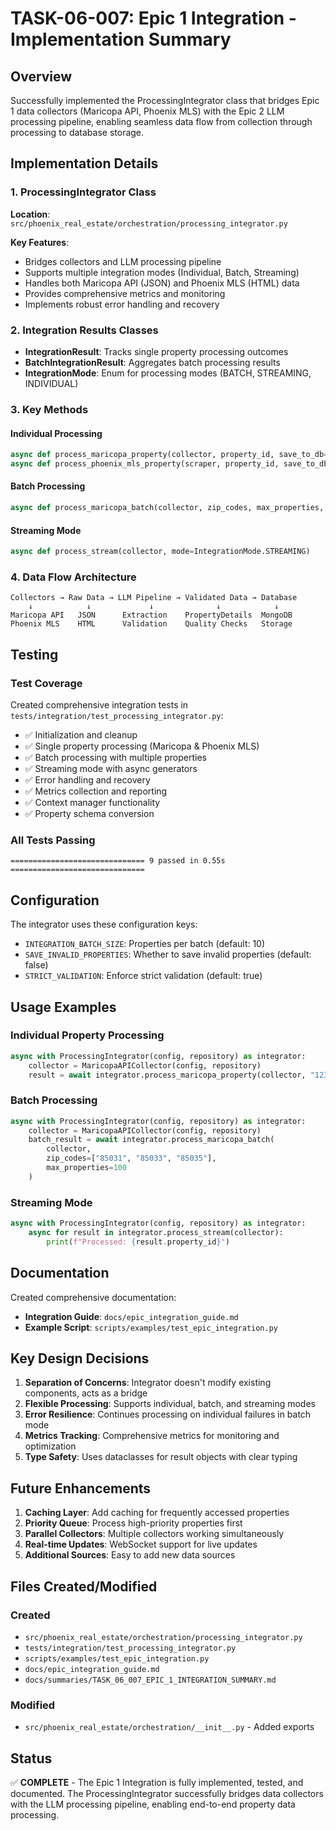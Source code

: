 # TASK-06-007: Epic 1 Integration - Implementation Summary

## Overview

Successfully implemented the ProcessingIntegrator class that bridges Epic 1 data collectors (Maricopa API, Phoenix MLS) with the Epic 2 LLM processing pipeline, enabling seamless data flow from collection through processing to database storage.

## Implementation Details

### 1. ProcessingIntegrator Class
**Location**: `src/phoenix_real_estate/orchestration/processing_integrator.py`

**Key Features**:
- Bridges collectors and LLM processing pipeline
- Supports multiple integration modes (Individual, Batch, Streaming)
- Handles both Maricopa API (JSON) and Phoenix MLS (HTML) data
- Provides comprehensive metrics and monitoring
- Implements robust error handling and recovery

### 2. Integration Results Classes
- **IntegrationResult**: Tracks single property processing outcomes
- **BatchIntegrationResult**: Aggregates batch processing results
- **IntegrationMode**: Enum for processing modes (BATCH, STREAMING, INDIVIDUAL)

### 3. Key Methods

#### Individual Processing
```python
async def process_maricopa_property(collector, property_id, save_to_db=True)
async def process_phoenix_mls_property(scraper, property_id, save_to_db=True)
```

#### Batch Processing
```python
async def process_maricopa_batch(collector, zip_codes, max_properties, save_to_db=True)
```

#### Streaming Mode
```python
async def process_stream(collector, mode=IntegrationMode.STREAMING)
```

### 4. Data Flow Architecture
```
Collectors → Raw Data → LLM Pipeline → Validated Data → Database
    ↓            ↓             ↓              ↓            ↓
Maricopa API   JSON      Extraction    PropertyDetails  MongoDB
Phoenix MLS    HTML      Validation    Quality Checks   Storage
```

## Testing

### Test Coverage
Created comprehensive integration tests in `tests/integration/test_processing_integrator.py`:
- ✅ Initialization and cleanup
- ✅ Single property processing (Maricopa & Phoenix MLS)
- ✅ Batch processing with multiple properties
- ✅ Streaming mode with async generators
- ✅ Error handling and recovery
- ✅ Metrics collection and reporting
- ✅ Context manager functionality
- ✅ Property schema conversion

### All Tests Passing
```
============================== 9 passed in 0.55s ==============================
```

## Configuration

The integrator uses these configuration keys:
- `INTEGRATION_BATCH_SIZE`: Properties per batch (default: 10)
- `SAVE_INVALID_PROPERTIES`: Whether to save invalid properties (default: false)
- `STRICT_VALIDATION`: Enforce strict validation (default: true)

## Usage Examples

### Individual Property Processing
```python
async with ProcessingIntegrator(config, repository) as integrator:
    collector = MaricopaAPICollector(config, repository)
    result = await integrator.process_maricopa_property(collector, "12345")
```

### Batch Processing
```python
async with ProcessingIntegrator(config, repository) as integrator:
    collector = MaricopaAPICollector(config, repository)
    batch_result = await integrator.process_maricopa_batch(
        collector,
        zip_codes=["85031", "85033", "85035"],
        max_properties=100
    )
```

### Streaming Mode
```python
async with ProcessingIntegrator(config, repository) as integrator:
    async for result in integrator.process_stream(collector):
        print(f"Processed: {result.property_id}")
```

## Documentation

Created comprehensive documentation:
- **Integration Guide**: `docs/epic_integration_guide.md`
- **Example Script**: `scripts/examples/test_epic_integration.py`

## Key Design Decisions

1. **Separation of Concerns**: Integrator doesn't modify existing components, acts as a bridge
2. **Flexible Processing**: Supports individual, batch, and streaming modes
3. **Error Resilience**: Continues processing on individual failures in batch mode
4. **Metrics Tracking**: Comprehensive metrics for monitoring and optimization
5. **Type Safety**: Uses dataclasses for result objects with clear typing

## Future Enhancements

1. **Caching Layer**: Add caching for frequently accessed properties
2. **Priority Queue**: Process high-priority properties first
3. **Parallel Collectors**: Multiple collectors working simultaneously
4. **Real-time Updates**: WebSocket support for live updates
5. **Additional Sources**: Easy to add new data sources

## Files Created/Modified

### Created
- `src/phoenix_real_estate/orchestration/processing_integrator.py`
- `tests/integration/test_processing_integrator.py`
- `scripts/examples/test_epic_integration.py`
- `docs/epic_integration_guide.md`
- `docs/summaries/TASK_06_007_EPIC_1_INTEGRATION_SUMMARY.md`

### Modified
- `src/phoenix_real_estate/orchestration/__init__.py` - Added exports

## Status

✅ **COMPLETE** - The Epic 1 Integration is fully implemented, tested, and documented. The ProcessingIntegrator successfully bridges data collectors with the LLM processing pipeline, enabling end-to-end property data processing.
